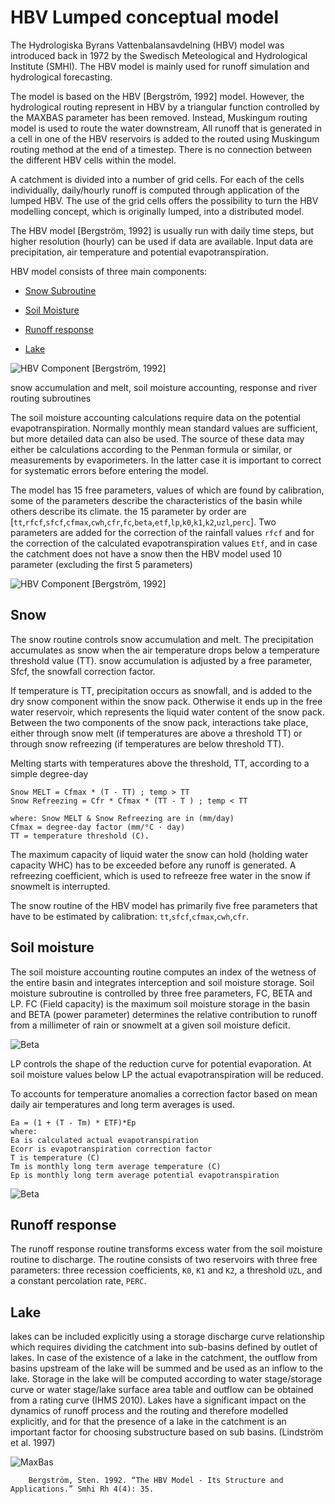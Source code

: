 # HBV Lumped conceptual model

The Hydrologiska Byrans Vattenbalansavdelning (HBV) model was introduced back in 1972 by the Swedisch Meteological and Hydrological Institute (SMHI). The HBV model is mainly used for runoff simulation and hydrological forecasting. 

The model is based on the HBV [Bergström, 1992] model. However, the hydrological routing represent in HBV by a triangular function controlled by the MAXBAS parameter has been removed. Instead, Muskingum routing model is used 
to route the water downstream, All runoff that is generated in a cell in one of the HBV reservoirs is added to the routed using Muskingum routing method at the end of a timestep. There is no connection between the different HBV cells within the model. 

A catchment is divided into a number of grid cells. For each of the cells individually, daily/hourly runoff is computed through application of the lumped HBV. The use of the grid cells offers the possibility to turn the HBV modelling concept, which is originally lumped, into a distributed model.

The HBV model [Bergström, 1992] is usually run with daily time steps, but higher resolution (hourly) can be used if data are available. Input data are precipitation, air temperature and potential evapotranspiration.

HBV model consists of three main components:

- [Snow Subroutine](#snow)

- [Soil Moisture](#soil-moisture)

- [Runoff response](#runoff-response)

- [Lake](#lake)

![HBV Component](../img/water_cycle.png)
[Bergström, 1992]

snow accumulation and melt, soil moisture accounting, response and river routing subroutines



The soil moisture accounting calculations require data on the potential evapotranspiration. Normally monthly mean standard values are sufficient, but more detailed data can also
be used. The source of these data may either be calculations according to the Penman formula or similar, or measurements by evaporimeters. In the latter case it is important
to correct for systematic errors before entering the model.

The model has 15 free parameters, values of which are found by calibration, some of the parameters describe the characteristics of the basin while others describe its climate.
the 15 parameter by order are [`tt`,`rfcf`,`sfcf`,`cfmax`,`cwh`,`cfr`,`fc`,`beta`,`etf`,`lp`,`k0`,`k1`,`k2`,`uzl`,`perc`]. Two parameters are added for the correction of the rainfall values `rfcf` and for the correction of the calculated evapotranspiration values `Etf`, and in case the catchment does not have a snow then the HBV model used 10 parameter (excluding the first 5 parameters)


![HBV Component](../img/HBV_buckets.png)
[Bergström, 1992]


## Snow
The snow routine controls snow accumulation and melt. The precipitation accumulates as snow when the air temperature drops below a temperature threshold value (TT). snow accumulation is adjusted by a free parameter, Sfcf, the snowfall correction factor.

If temperature is TT, precipitation occurs as snowfall, and is added to the dry snow component within the snow pack. Otherwise it ends up in the free water reservoir, which represents the liquid water content of the snow pack. Between the two components of the snow pack, interactions take place, either through snow melt (if temperatures are above a threshold TT) or through snow refreezing (if temperatures are below threshold TT). 

Melting starts with temperatures above the threshold, TT, according to a simple degree-day

```
Snow MELT = Cfmax * (T - TT) ; temp > TT
Snow Refreezing = Cfr * Cfmax * (TT - T ) ; temp < TT

where: Snow MELT & Snow Refreezing are in (mm/day)
Cfmax = degree-day factor (mm/°C · day)
TT = temperature threshold (C).
```
The maximum capacity of liquid water the snow can hold (holding water capacity WHC) has to be exceeded before any runoff is generated. A refreezing coefficient, which is used to refreeze free water in the snow if snowmelt is interrupted.

The snow routine of the HBV model has primarily five free parameters that have to be estimated by calibration: 
`tt`,`sfcf`,`cfmax`,`cwh`,`cfr`.


## Soil moisture


The soil moisture accounting routine computes an index of the wetness of the entire basin and integrates interception and soil moisture storage. Soil moisture subroutine is controlled by three free parameters, FC, BETA and LP. FC (Field capacity) is the maximum soil moisture storage in the basin and BETA (power parameter) determines the relative contribution to runoff from a millimeter of rain or snowmelt at a given soil moisture deficit. 

![Beta](../img/Beta.png)

LP controls the shape of the reduction curve for potential evaporation. At soil moisture values below LP the actual evapotranspiration will be reduced. 

To accounts for temperature anomalies a correction factor based on mean daily air temperatures and long term averages is used.
```
Ea = (1 + (T - Tm) * ETF)*Ep
where:
Ea is calculated actual evapotranspiration
Ecorr is evapotranspiration correction factor
T is temperature (C)
Tm is monthly long term average temperature (C)
Ep is monthly long term average potential evapotranspiration
```
![Beta](../img/Evapotranspiration.png)

## Runoff response
The runoff response routine transforms excess water from the soil moisture routine to discharge. The routine consists of two reservoirs with three free parameters: three recession coefficients, `K0`, `K1` and `K2`, a threshold `UZL`, and a constant percolation rate, `PERC`. 


## Lake

lakes can be included explicitly using a storage discharge curve relationship which requires dividing the catchment into sub-basins defined by outlet of lakes.
In case of the existence of a lake in the catchment, the outflow from basins upstream of the lake will be summed and be used as an inflow to the lake. 
Storage in the lake will be computed according to water stage/storage curve or water stage/lake surface area table and outflow can be obtained from a rating curve (IHMS 2010).
Lakes have a significant impact on the dynamics of runoff process and the routing and therefore modelled explicitly, and for that the presence of a lake in the catchment is an important factor for choosing substructure based on sub basins. (Lindström et al. 1997)

![MaxBas](../img/lake.png)


		Bergström, Sten. 1992. “The HBV Model - Its Structure and Applications.” Smhi Rh 4(4): 35.

